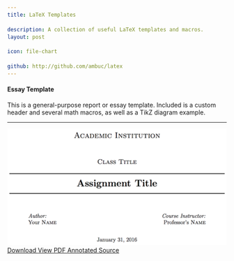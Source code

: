 ```yaml
---
title: LaTeX Templates

description: A collection of useful LaTeX templates and macros.
layout: post

icon: file-chart 

github: http://github.com/ambuc/latex
---
```


<div class="card">
  <div class="card-block">
    <h4 class="card-title">Essay Template</h4>
    <p class="card-text">This is a general-purpose report or essay template. Included is a custom header and several math macros, as well as a TikZ diagram example.</p>
  </div>
  <hr/>
  <img class="card-img-top img-fluid" src="/images/latex/essay.png" alt="Card image cap">
  <div class="card-block">
    <a class="btn btn-primary" href="https://github.com/ambuc/latex/blob/master/src/essay.tex"> 
      <i class="mdi mdi-download"></i>
      Download
    </a>
    <a class="btn btn-primary-outline" href="https://github.com/ambuc/latex/blob/master/src/essay.pdf"> 
      <i class="mdi mdi-file-pdf-box"></i>
      View PDF
    </a>
    <a class="btn btn-primary-outline pull-sm-right" href="http://jbuckland.com/latex/docs/essay.html"> 
      <i class="mdi mdi-code-tags"></i>
      Annotated Source
    </a>
  </div>
</div>

